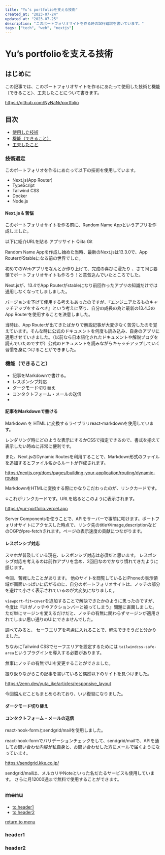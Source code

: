 ```yaml
---
title: "Yu’s portfolioを支える技術"
created_at: "2023-07-24"
updated_at: "2023-07-25"
description: "このポートフォリオサイトを作る時の試行錯誤を書いています。"
tags: ["tech", "web", "nextjs"]
---
```


# Yu’s portfolioを支える技術

## はじめに
この記事では、このポートフォリオサイトを作るにあたって使用した技術と機能（できること）、工夫したことについて書きます。

https://github.com/NyNaNr/portfolio


## 目次
- [使用した技術](###技術選定)
- [機能（できること）](###機能（できること）)
- [工夫したこと](###工夫したこと)

### 技術選定
このポートフォリオを作るにあたって以下の技術を使用しています。
- Next.js(App Router)
- TypeScript
- Tailwind CSS
- Docker
- Node.js

#### Next.js & 苦悩
このポートフォリオサイトを作る前に、Random Name Appというアプリを作成しました。

以下に紹介URLを貼る
アプリサイト
Qiita
Git 

Random Name Appを作成し始めた当時、最新のNext.jsは13.3.0で、App RouterがStableになる前の世界でした。

初めてのWebアプリをなんとか作り上げて、完成の喜びに浸たり
、さて同じ要領でポートフォリオサイトも作ろう！と意気込んでいたところでした。

Next.jsが、13.4でApp Routerがstableになり前回作ったアプリの知識だけでは通用しなくなってしましました。

バージョンを下げて使用する考えもあったのですが、『エンジニアたるものキャッチアップをするべき』という考えに至り、自分の成長の為と最新の13.4.3のApp Routerを使用することを決意しました。

当時は、App Routerが出てきたばかりで解説記事が大変少なく苦労したのを覚えています。そんな時に公式のドキュメントを何度も読み込み、自身のアプリに適用させていきました。（以前なら日本語化されたドキュメントや解説ブログを読んでいたのですが）公式のドキュメントを読みながらキャッチアップしていく習慣を身につけることができました。

### 機能（できること）
- 記事をMarkdownで書ける。
- レスポンシブ対応
- ダークモード切り替え
- コンタクトフォーム・メールの送信
- 

#### 記事をMarkdownで書ける
Markdown を HTML に変換するライブラリreact-markdownを使用しています。

レンダリング時にどのような表示にするかCSSで指定できるので、書式を揃えて表示したい時ぬに非常に便利です。

また、Next.jsのDynamic Routesを利用することで、Markdown形式のファイルを追加するとファイル名からルートが作成されます。

https://nextjs.org/docs/pages/building-your-application/routing/dynamic-routes

MarkdownをHTMLに変換する際にかなりこだわったのが、リンクカードです。

↓これがリンクカードです。URLを貼るとこのように表示されます。

https://yur-portfolio.vercel.app

Server Componentsを使うことで、APIをサーバーで事前に叩けます。ポートフォリオサイトにアクセスした時点で、リンク先のtitleやimage,descriptionなどのOGPがpre-fetchされます。ページの表示速度の貢献につながります。

#### レスポンシブ対応
スマホが普及している現在、レスポンシブ対応は必須だと思います。
レスポンシブ対応を考えるのは前作アプリを含め、2回目なのでかなり慣れてきたように感じます。

今回、苦戦したことがあります。
他のサイトを閲覧しているとiPhoneの表示領域が画面いっぱいに広がるのに、自分のポートフォリオサイトは、ノッチの部分を避けて小さく表示されているのが大変気になりました。

`viewport-fit=cover`を追加することで解決できたかのように思ったのですが、今度は『UI がノッチやアクションバーと被ってしまう』問題に直面しました。ただ単にマージンを変えるだけだと、ノッチの有無に関わらずマージンが適用されてしまい思い通りのUIにできませんでした。

調べてみると、
セーフエリアを考慮に入れることで、解決できそうだと分かりました。

ちなみにTailwind CSSでセーフエリアを設定するためには
`tailwindcss-safe-area`というプラグインを導入する必要があります。

無事にノッチの有無でUIを変更することができました。

振り返りながらこの記事を書いていると偶然以下のサイトを見つけました。

https://zenn.dev/yuta_ike/articles/responsive_layout

今回悩んだこともまとめられており、いい復習になりました。

#### ダークモード切り替え



#### コンタクトフォーム・メールの送信

react-hook-formとsendgrid/mailを使用しました。

react-hook-formでバリデーションチェックをして、sendgrid/mailで、APIを通してお問い合わせ内容が私自身と、お問い合わせした方にメールで届くようになっています。


https://sendgrid.kke.co.jp/

sendgrid/mailは、メルカリやNoteといった名だたるサービスも使用しています。
さらに月12000通まで無料で使用することができます。





## menu

- [to header1](#header1)
- [to header2](#header2)

<!-- some long code -->

[return to menu](#menu)

### header1

### header2

